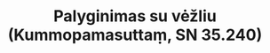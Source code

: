 ---
layout: page
title: 'Palyginimas su vėžliu (Kummopamasuttaṃ, SN 35.240)'
category: susijusios suttos
index: 
    - Juslių sulaikymas (indriyasaṁvara)
sortIndex: 35240
tags: 
    - Juslių sulaikymas (indriyasaṁvara)
suttacentral: sn35.240
---
